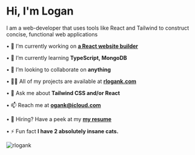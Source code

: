 <h1>Hi, I'm Logan</h1>

I am a web-developer that uses tools like React and Tailwind to construct concise, functional web applications


• 🔭 I’m currently working on **[a React website builder](https://rlogank.com/site-builder/)**

• 🌱 I’m currently learning **TypeScript, MongoDB**

• 👯 I’m looking to collaborate on **anything**

• 👨‍💻 All of my projects are available at **[rlogank.com](https://rlogank.com/)**

• 💬 Ask me about **Tailwind CSS and/or React**

• 📫 Reach me at **ogank@icloud.com**

• 📄 Hiring? Have a peek at my **[my resume](https://rlogank.com/static/media/logan-keene-resume.d0f3a353c61df6016cc9.pdf)**

• ⚡ Fun fact **I have 2 absolutely insane cats.**


<p><img align="center" src="https://github-readme-streak-stats.herokuapp.com/?user=rlogank&" alt="rlogank" /></p>

